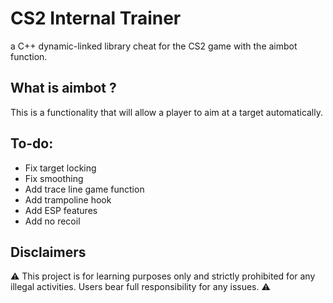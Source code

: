 # CS2 Internal Trainer
a C++ dynamic-linked library cheat for the CS2 game with the aimbot function.

 ## What is aimbot ?
This is a functionality that will allow a player to aim at a target automatically.

## To-do:
- Fix target locking
- Fix smoothing
- Add trace line game function
- Add trampoline hook
- Add ESP features
- Add no recoil

## Disclaimers
⚠️ This project is for learning purposes only and strictly prohibited for any illegal activities. Users bear full responsibility for any issues. ⚠️
